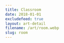 ```yaml
---
title: Classroom
date: 2018-01-01
excludefeed: true
layout: art-detail
filename: /art/room.webp
slug: room
---
```

